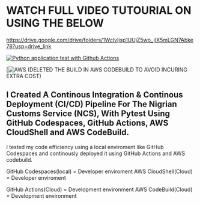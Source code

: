# WATCH FULL VIDEO TUTOURIAL ON USING THE BELOW
https://drive.google.com/drive/folders/1WclvIjsp1UUjZ5wo_jIX5mLGN7Abke78?usp=drive_link



[![Python application test with Github Actions](https://github.com/Chinedu-Onyema/DataOps-With-PYTEST-CI-CD-IN-GITHUB-AWS/actions/workflows/testing_auction_in_cloud.yml/badge.svg)](https://github.com/Chinedu-Onyema/DataOps-With-PYTEST-CI-CD-IN-GITHUB-AWS/actions/workflows/testing_auction_in_cloud.yml)

[![AWS](https://codebuild.eu-north-1.amazonaws.com/badges?uuid=eyJlbmNyeXB0ZWREYXRhIjoiMTZtVmdWM1FUeDBZR2ZUUDF1ZVNpNEZRK0hBd3hrU0lYUytQNk9rOTRMaGpTb0UzZ3cwWWxlZVIwcmRET3E5cGxNdlJKQmxkTGhHYmtmb1dCU21QK2pnPSIsIml2UGFyYW1ldGVyU3BlYyI6IjNFSGlwZHFtd00vcXdqVWUiLCJtYXRlcmlhbFNldFNlcmlhbCI6MX0%3D&branch=main) (DELETED THE BUILD IN AWS CODEBUILD TO AVOID INCURING EXTRA COST)


## I Created A Continous Integration & Continous Deployment (CI/CD) Pipeline For The Nigrian Customs Service (NCS), With Pytest Using GitHub Codespaces, GitHub Actions, AWS CloudShell and AWS CodeBuild.

I tested my code efficiency using a local enviroment like GitHub Codespaces and continously deployed it using GitHub Actions and AWS codebuild.

GitHub Codespaces(local) = Developer enviroment
AWS CloudShell(Cloud) = Developer enviroment

GitHub Actions(Cloud) = Development environment
AWS CodeBuild(Cloud) = Development environment
